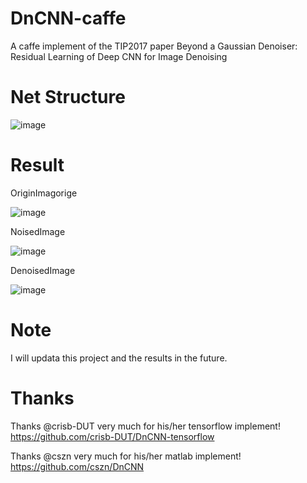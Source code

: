 # DnCNN-caffe
A caffe implement of  the TIP2017 paper Beyond a Gaussian Denoiser: Residual Learning of Deep CNN for Image Denoising

# Net Structure
![image](https://github.com/sdlpkxd/DnCNN-caffe/blob/master/DnCNN-Structure.png)

# Result

OriginImagorige

![image](https://github.com/sdlpkxd/DnCNN-caffe/blob/master/picture/OrgImage.png)

NoisedImage

![image](https://github.com/sdlpkxd/DnCNN-caffe/blob/master/picture/NoisedImage.png)

DenoisedImage

![image](https://github.com/sdlpkxd/DnCNN-caffe/blob/master/picture/DenoisedImage.png)

# Note
I will updata this project and the results in the future.

# Thanks

Thanks @crisb-DUT very much for his/her tensorflow implement! https://github.com/crisb-DUT/DnCNN-tensorflow

Thanks @cszn very much for his/her matlab implement! https://github.com/cszn/DnCNN
